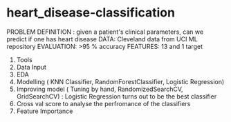 # heart_disease-classification

PROBLEM DEFINITION : given a patient's clinical parameters, can we predict if one has heart disease
DATA: Cleveland data from UCI ML repository
EVALUATION: >95 % accuracy
FEATURES:  13 and 1 target

1. Tools 
2. Data Input
3. EDA 
4. Modelling ( KNN Classifier, RandomForestClassifier, Logistic Regression)  
5. Improving model ( Tuning by hand, RandomizedSearchCV, GridSearchCV) : Logistic Regression turns out to be the best classifier
6. Cross val score to analyse the perfromance of the classifiers
7. Feature Importance
